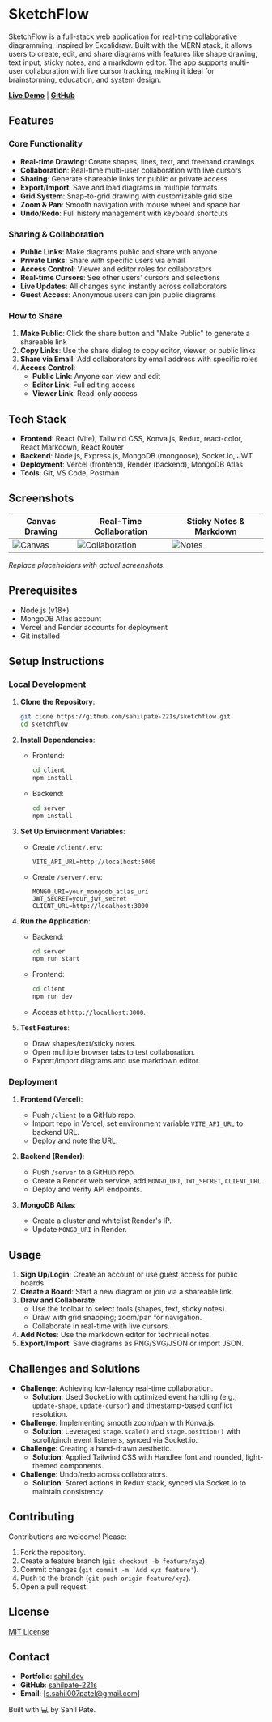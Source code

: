 # SketchFlow

SketchFlow is a full-stack web application for real-time collaborative diagramming, inspired by Excalidraw. Built with the MERN stack, it allows users to create, edit, and share diagrams with features like shape drawing, text input, sticky notes, and a markdown editor. The app supports multi-user collaboration with live cursor tracking, making it ideal for brainstorming, education, and system design.

**[Live Demo](https://sketchflow.vercel.app)** | **[GitHub](https://github.com/sahilpate-221s/SketchFlow)**

## Features

### Core Functionality
- **Real-time Drawing**: Create shapes, lines, text, and freehand drawings
- **Collaboration**: Real-time multi-user collaboration with live cursors
- **Sharing**: Generate shareable links for public or private access
- **Export/Import**: Save and load diagrams in multiple formats
- **Grid System**: Snap-to-grid drawing with customizable grid size
- **Zoom & Pan**: Smooth navigation with mouse wheel and space bar
- **Undo/Redo**: Full history management with keyboard shortcuts

### Sharing & Collaboration
- **Public Links**: Make diagrams public and share with anyone
- **Private Links**: Share with specific users via email
- **Access Control**: Viewer and editor roles for collaborators
- **Real-time Cursors**: See other users' cursors and selections
- **Live Updates**: All changes sync instantly across collaborators
- **Guest Access**: Anonymous users can join public diagrams

### How to Share
1. **Make Public**: Click the share button and "Make Public" to generate a shareable link
2. **Copy Links**: Use the share dialog to copy editor, viewer, or public links
3. **Share via Email**: Add collaborators by email address with specific roles
4. **Access Control**: 
   - **Public Link**: Anyone can view and edit
   - **Editor Link**: Full editing access
   - **Viewer Link**: Read-only access

## Tech Stack

- **Frontend**: React (Vite), Tailwind CSS, Konva.js, Redux, react-color, React Markdown, React Router
- **Backend**: Node.js, Express.js, MongoDB (mongoose), Socket.io, JWT
- **Deployment**: Vercel (frontend), Render (backend), MongoDB Atlas
- **Tools**: Git, VS Code, Postman

## Screenshots

| Canvas Drawing | Real-Time Collaboration | Sticky Notes & Markdown |
|----------------|-------------------------|--------------------------|
| ![Canvas](screenshots/canvas.png) | ![Collaboration](screenshots/collaboration.png) | ![Notes](screenshots/notes.png) |

*Replace placeholders with actual screenshots.*

## Prerequisites

- Node.js (v18+)
- MongoDB Atlas account
- Vercel and Render accounts for deployment
- Git installed

## Setup Instructions

### Local Development

1. **Clone the Repository**:
   ```bash
   git clone https://github.com/sahilpate-221s/sketchflow.git
   cd sketchflow
   ```

2. **Install Dependencies**:
   - Frontend:
     ```bash
     cd client
     npm install
     ```
   - Backend:
     ```bash
     cd server
     npm install
     ```

3. **Set Up Environment Variables**:
   - Create `/client/.env`:
     ```env
     VITE_API_URL=http://localhost:5000
     ```
   - Create `/server/.env`:
     ```env
     MONGO_URI=your_mongodb_atlas_uri
     JWT_SECRET=your_jwt_secret
     CLIENT_URL=http://localhost:3000
     ```

4. **Run the Application**:
   - Backend:
     ```bash
     cd server
     npm run start
     ```
   - Frontend:
     ```bash
     cd client
     npm run dev
     ```
   - Access at `http://localhost:3000`.

5. **Test Features**:
   - Draw shapes/text/sticky notes.
   - Open multiple browser tabs to test collaboration.
   - Export/import diagrams and use markdown editor.

### Deployment

1. **Frontend (Vercel)**:
   - Push `/client` to a GitHub repo.
   - Import repo in Vercel, set environment variable `VITE_API_URL` to backend URL.
   - Deploy and note the URL.

2. **Backend (Render)**:
   - Push `/server` to a GitHub repo.
   - Create a Render web service, add `MONGO_URI`, `JWT_SECRET`, `CLIENT_URL`.
   - Deploy and verify API endpoints.

3. **MongoDB Atlas**:
   - Create a cluster and whitelist Render's IP.
   - Update `MONGO_URI` in Render.

## Usage

1. **Sign Up/Login**: Create an account or use guest access for public boards.
2. **Create a Board**: Start a new diagram or join via a shareable link.
3. **Draw and Collaborate**:
   - Use the toolbar to select tools (shapes, text, sticky notes).
   - Draw with grid snapping; zoom/pan for navigation.
   - Collaborate in real-time with live cursors.
4. **Add Notes**: Use the markdown editor for technical notes.
5. **Export/Import**: Save diagrams as PNG/SVG/JSON or import JSON.

## Challenges and Solutions

- **Challenge**: Achieving low-latency real-time collaboration.
  - **Solution**: Used Socket.io with optimized event handling (e.g., `update-shape`, `update-cursor`) and timestamp-based conflict resolution.
- **Challenge**: Implementing smooth zoom/pan with Konva.js.
  - **Solution**: Leveraged `stage.scale()` and `stage.position()` with scroll/pinch event listeners, synced via Socket.io.
- **Challenge**: Creating a hand-drawn aesthetic.
  - **Solution**: Applied Tailwind CSS with Handlee font and rounded, light-themed components.
- **Challenge**: Undo/redo across collaborators.
  - **Solution**: Stored actions in Redux stack, synced via Socket.io to maintain consistency.

## Contributing

Contributions are welcome! Please:
1. Fork the repository.
2. Create a feature branch (`git checkout -b feature/xyz`).
3. Commit changes (`git commit -m 'Add xyz feature'`).
4. Push to the branch (`git push origin feature/xyz`).
5. Open a pull request.

## License

[MIT License](LICENSE)

## Contact

- **Portfolio**: [sahil.dev](https://sahildev0.netlify.app/)
- **GitHub**: [sahilpate-221s](https://github.com/sahilpate-221s)
- **Email**: [s.sahil007patel@gmail.com]

Built with 💻 by Sahil Pate.
